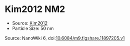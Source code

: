 <a name="material" />

# Kim2012 NM2
<script type="application/ld+json">
  {
    "@context": "https://schema.org/",
    "@type": "ChemicalSubstance",
    "@id": "https://egonw.github.io/nanowiki/nanowiki140.html#material",
    "http://purl.org/dc/terms/conformsTo":
      {
        "@type": "CreativeWork",
        "@id": "https://bioschemas.org/profiles/ChemicalSubstance/0.4-RELEASE/"
      },
    "identfier": "140",
    "name": "Kim2012 NM2",
    "url": "https://egonw.github.io/nanowiki/nanowiki140.html#material",
    "sameAs": "http://127.0.0.1/mediawiki/index.php/Special:URIResolver/Kim2012_NM2"
  }
</script>


* Source: [Kim2012](articleKim2012.md)
* Particle Size: 50 nm


Source: NanoWiki 6, doi:[10.6084/m9.figshare.11897205.v1](https://doi.org/10.6084/m9.figshare.11897205.v1)
